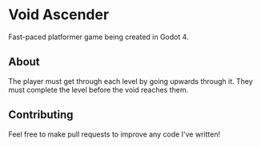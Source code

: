 # Void Ascender
Fast-paced platformer game being created in Godot 4.

## About
The player must get through each level by going upwards through it. They must complete the level before the void reaches them.

## Contributing
Feel free to make pull requests to improve any code I've written!
